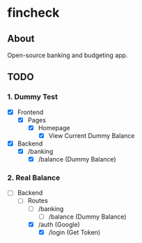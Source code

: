 # fincheck

## About
Open-source banking and budgeting app.

## TODO

### 1. Dummy Test

- [x] Frontend
   - [x] Pages
     - [x] Homepage
        - [x] View Current Dummy Balance
- [x] Backend
   - [x] /banking
      - [x] /balance (Dummy Balance)

### 2. Real Balance

- [ ] Backend
  - [ ] Routes
     - [ ] /banking
        - [ ] /balance (Dummy Balance)
     - [x] /auth (Google)
        - [x] /login (Get Token)